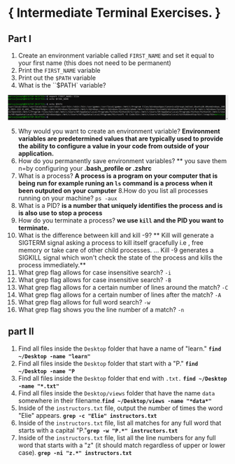 # { Intermediate Terminal Exercises. }

## Part I
1. Create an environment variable called `FIRST_NAME` and set it equal to your first name (this does not need to be permanent)
2. Print the `FIRST_NAME` variable
3. Print out the `$PATH` variable
4. What is the ``$PATH` variable?

![path-varibles](parth.PNG)

5. Why would you want to create an environment variable? **Environment variables are predetermined values that are typically used to provide the ability to configure a value in your code from outside of your application.**
6. How do you permanently save environment variables? ** you save them n=by configuring your **.bash_profile or .zshrc**
7. What is a process? **A process is a program on your computer that is being run for example runing an `ls` command is a process when it been outputed on your cumputer**
8.How do you list all processes running on your machine? `ps -aux`
9. What is a PID? **is a number that uniquely identifies the process and is is also use to stop a process**
10. How do you terminate a process? **we use `kill` and the PID you want to terminate.**
11. What is the difference between kill and kill -9? ** Kill will generate a SIGTERM signal asking a process to kill itself gracefully i.e , free memory or take care of other child processes. ... Kill -9 generates a SIGKILL signal which won't check the state of the process and kills the process immediately.**
12. What grep flag allows for case insensitive search? `-i`
13. What grep flag allows for case insensitive search? `-B`
14. What grep flag allows for a certain number of lines around the match? `-C`
15. What grep flag allows for a certain number of lines after the match? `-A`
16. What grep flag allows for full word search? `-w`
17. What grep flag shows you the line number of a match? `-n`

## part II
1. Find all files inside the `Desktop` folder that have a name of "learn." **`find ~/Desktop -name "learn"`**
2. Find all files inside the `Desktop` folder that start with a "P." **`find ~/Desktop -name "P`**
3. Find all files inside the `Desktop` folder that end with `.txt.` **`find ~/Desktop -name "*.txt"`**
4. Find all files inside the `Desktop/views` folder that have the name `data`  somewhere in their filename.**`find ~/Desktop/views -name "*data*"`**
5. Inside of the `instructors.txt` file, output the number of times the word "Elie" appears. **`grep -c "Elie" instructors.txt`**
6. Inside of the `instructors.txt` file, list all matches for any full word that starts with a capital "P."**`grep -w "P.*" instructors.txt`**
7. Inside of the `instructors.txt` file, list all the line numbers for any full word that starts with a "z" (it should match regardless of upper or lower case). **`grep -ni "z.*" instructors.txt`**
